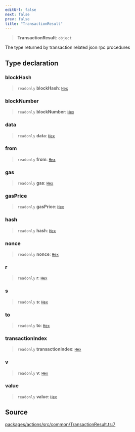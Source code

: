 ```yaml
---
editUrl: false
next: false
prev: false
title: "TransactionResult"
---
```


> **TransactionResult**: `object`

The type returned by transaction related
json rpc procedures

## Type declaration

### blockHash

> `readonly` **blockHash**: [`Hex`](/reference/tevm/actions/type-aliases/hex/)

### blockNumber

> `readonly` **blockNumber**: [`Hex`](/reference/tevm/actions/type-aliases/hex/)

### data

> `readonly` **data**: [`Hex`](/reference/tevm/actions/type-aliases/hex/)

### from

> `readonly` **from**: [`Hex`](/reference/tevm/actions/type-aliases/hex/)

### gas

> `readonly` **gas**: [`Hex`](/reference/tevm/actions/type-aliases/hex/)

### gasPrice

> `readonly` **gasPrice**: [`Hex`](/reference/tevm/actions/type-aliases/hex/)

### hash

> `readonly` **hash**: [`Hex`](/reference/tevm/actions/type-aliases/hex/)

### nonce

> `readonly` **nonce**: [`Hex`](/reference/tevm/actions/type-aliases/hex/)

### r

> `readonly` **r**: [`Hex`](/reference/tevm/actions/type-aliases/hex/)

### s

> `readonly` **s**: [`Hex`](/reference/tevm/actions/type-aliases/hex/)

### to

> `readonly` **to**: [`Hex`](/reference/tevm/actions/type-aliases/hex/)

### transactionIndex

> `readonly` **transactionIndex**: [`Hex`](/reference/tevm/actions/type-aliases/hex/)

### v

> `readonly` **v**: [`Hex`](/reference/tevm/actions/type-aliases/hex/)

### value

> `readonly` **value**: [`Hex`](/reference/tevm/actions/type-aliases/hex/)

## Source

[packages/actions/src/common/TransactionResult.ts:7](https://github.com/evmts/tevm-monorepo/blob/main/packages/actions/src/common/TransactionResult.ts#L7)
